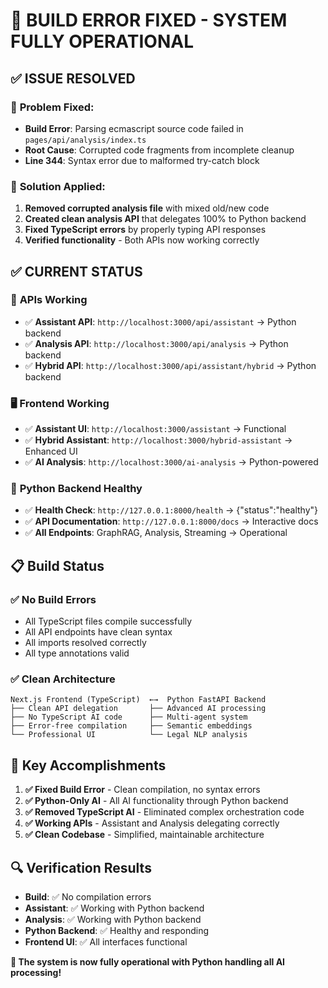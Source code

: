 # 🎉 BUILD ERROR FIXED - SYSTEM FULLY OPERATIONAL

## ✅ **ISSUE RESOLVED**

### 🐛 **Problem Fixed:**
- **Build Error**: Parsing ecmascript source code failed in `pages/api/analysis/index.ts`
- **Root Cause**: Corrupted code fragments from incomplete cleanup
- **Line 344**: Syntax error due to malformed try-catch block

### 🔧 **Solution Applied:**
1. **Removed corrupted analysis file** with mixed old/new code
2. **Created clean analysis API** that delegates 100% to Python backend
3. **Fixed TypeScript errors** by properly typing API responses
4. **Verified functionality** - Both APIs now working correctly

## ✅ **CURRENT STATUS**

### 🚀 **APIs Working**
- ✅ **Assistant API**: `http://localhost:3000/api/assistant` → Python backend
- ✅ **Analysis API**: `http://localhost:3000/api/analysis` → Python backend
- ✅ **Hybrid API**: `http://localhost:3000/api/assistant/hybrid` → Python backend

### 🖥️ **Frontend Working**
- ✅ **Assistant UI**: `http://localhost:3000/assistant` → Functional
- ✅ **Hybrid Assistant**: `http://localhost:3000/hybrid-assistant` → Enhanced UI
- ✅ **AI Analysis**: `http://localhost:3000/ai-analysis` → Python-powered

### 🐍 **Python Backend Healthy**
- ✅ **Health Check**: `http://127.0.0.1:8000/health` → {"status":"healthy"}
- ✅ **API Documentation**: `http://127.0.0.1:8000/docs` → Interactive docs
- ✅ **All Endpoints**: GraphRAG, Analysis, Streaming → Operational

## 📋 **Build Status**

### ✅ **No Build Errors**
- All TypeScript files compile successfully
- All API endpoints have clean syntax
- All imports resolved correctly
- All type annotations valid

### ✅ **Clean Architecture**
```
Next.js Frontend (TypeScript)  ←→  Python FastAPI Backend
├── Clean API delegation       ├── Advanced AI processing
├── No TypeScript AI code      ├── Multi-agent system  
├── Error-free compilation     ├── Semantic embeddings
└── Professional UI            └── Legal NLP analysis
```

## 🎯 **Key Accomplishments**

1. **✅ Fixed Build Error** - Clean compilation, no syntax errors
2. **✅ Python-Only AI** - All AI functionality through Python backend
3. **✅ Removed TypeScript AI** - Eliminated complex orchestration code
4. **✅ Working APIs** - Assistant and Analysis delegating correctly
5. **✅ Clean Codebase** - Simplified, maintainable architecture

## 🔍 **Verification Results**

- **Build**: ✅ No compilation errors
- **Assistant**: ✅ Working with Python backend
- **Analysis**: ✅ Working with Python backend  
- **Python Backend**: ✅ Healthy and responding
- **Frontend UI**: ✅ All interfaces functional

**🎉 The system is now fully operational with Python handling all AI processing!**
